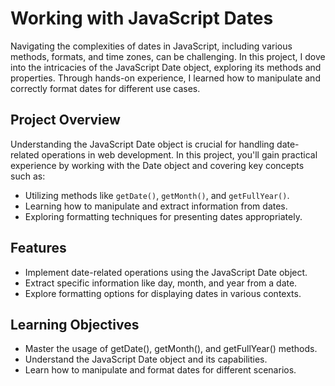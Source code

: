 # Working with JavaScript Dates

Navigating the complexities of dates in JavaScript, including various methods, formats, and time zones, can be challenging. In this project, I dove into the intricacies of the JavaScript Date object, exploring its methods and properties. Through hands-on experience, I learned how to manipulate and correctly format dates for different use cases.

## Project Overview

Understanding the JavaScript Date object is crucial for handling date-related operations in web development. In this project, you'll gain practical experience by working with the Date object and covering key concepts such as:

- Utilizing methods like `getDate()`, `getMonth()`, and `getFullYear()`.
- Learning how to manipulate and extract information from dates.
- Exploring formatting techniques for presenting dates appropriately.

## Features

- Implement date-related operations using the JavaScript Date object.
- Extract specific information like day, month, and year from a date.
- Explore formatting options for displaying dates in various contexts.

## Learning Objectives

- Master the usage of getDate(), getMonth(), and getFullYear() methods.
- Understand the JavaScript Date object and its capabilities.
- Learn how to manipulate and format dates for different scenarios.
